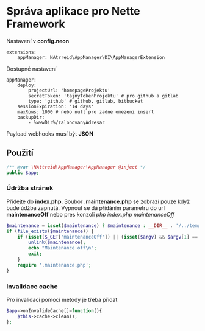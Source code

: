 # Správa aplikace pro Nette Framework

Nastavení v **config.neon**
```neon
extensions:
    appManager: NAtrreid\AppManager\DI\AppManagerExtension
```

Dostupné nastavení
```neon
appManager:
    deploy:
        projectUrl: 'homepageProjektu'
        secretToken: 'tajnyTokenProjektu' # pro github a gitlab
        type: 'github' # github, gitlab, bitbucket
    sessionExpiration: '14 days'
    maxRows: 1000 # nebo null pro zadne omezeni insert
    backupDir:
        - %wwwDir%/zalohovanyAdresar
```
Payload webhooks musí být **JSON**

## Použití
```php
/** @var \NAttreid\AppManager\AppManager @inject */
public $app;
```

### Údržba stránek
Přidejte do **index.php**. Soubor **.maintenance.php** se zobrazí pouze když bude údžba zapnutá. Vypnout se dá přidáním parametru do url **maintenanceOff** nebo pres konzoli *php index.php maintenanceOff*
```php
$maintenance = isset($maintenance) ? $maintenance : __DIR__ . '/../temp/maintenance';
if (file_exists($maintenance)) {
    if (isset($_GET['maintenanceOff']) || (isset($argv) && $argv[1] == 'maintenanceOff')) {
        unlink($maintenance);
        echo "Maintenance off\n";
        exit;
    }
    require '.maintenance.php';
}
```

### Invalidace cache
Pro invalidaci pomocí metody je třeba přidat
```php
$app->onInvalideCache[]=function(){
    $this->cache->clean();
};
```